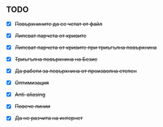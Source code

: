 ## TODO

- [x] ~~Повърхнините да се четат от файл~~

- [x] ~~Липсват парчета от кривите~~

- [x] ~~Липсват парчета от кривите при триъгълна повърхнина~~

- [x] ~~Триъгълна повърхнина на Безие~~

- [x] ~~Да работи за повърхнина от произволна степен~~

- [x] ~~Оптимизация~~

- [x] ~~Anti-aliasing~~

- [x] ~~Повече линии~~

- [x] ~~Да не разчита на интернет~~
